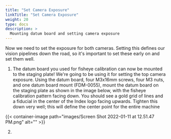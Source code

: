 ```yaml
---
title: "Set Camera Exposure"
linkTitle: "Set Camera Exposure"
weight: 20
type: docs
description: >
  Mounting datum board and setting camera exposure
---
```


Now we need to set the exposure for both cameras. Setting this defines our vision pipelines down the road, so it's important to set these early on and set them well.

1. The datum board you used for fisheye calibration can now be mounted to the staging plate! We're going to be using it for setting the top camera exposure. Using the datum board, four M3x16mm screws, four M3 nuts, and one datum board mount (FDM-0055), mount the datum board on the staging plate as shown in the image below, with the fisheye calibration pattern facing down. You should see a gold grid of lines and a fiducial in the center of the Index logo facing upwards. Tighten this down very well; this will define the center point for the entire machine 

{{< container-image path="images/Screen Shot 2022-01-11 at 12.51.47 PM.png" alt="" >}}

2. 


